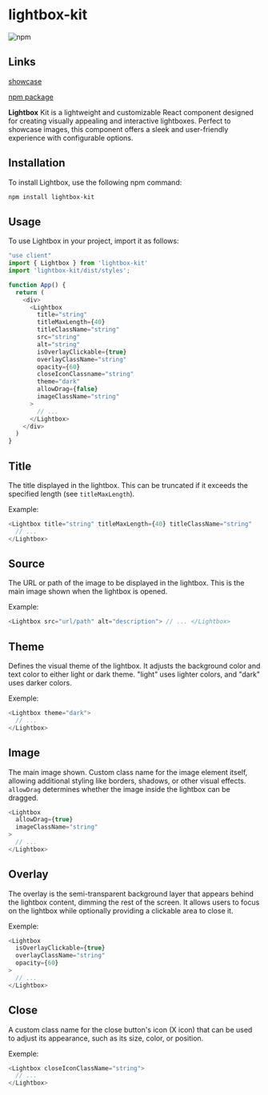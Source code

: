 # lightbox-kit

![npm](https://img.shields.io/npm/v/lightbox-kit)

## Links

[showcase](https://lightbox-kit.vercel.app/)

[npm package](https://www.npmjs.com/package/lightbox-kit)


**Lightbox** Kit is a lightweight and customizable React component designed for creating visually appealing and interactive lightboxes. Perfect to showcase images, this component offers a sleek and user-friendly experience with configurable options.

## Installation

To install Lightbox, use the following npm command:
```bash
npm install lightbox-kit
```

## Usage

To use Lightbox in your project, import it as follows:

```javascript
"use client"
import { Lightbox } from 'lightbox-kit'
import 'lightbox-kit/dist/styles';

function App() {
  return (
    <div>
      <Lightbox
        title="string"
        titleMaxLength={40}
        titleClassName="string"
        src="string"
        alt="string"
        isOverlayClickable={true}
        overlayClassName="string"
        opacity={60}
        closeIconClassname="string"
        theme="dark"
        allowDrag={false}
        imageClassName="string"
      >
        // ...
      </Lightbox>
    </div>
  )
}
```

## Title

The title displayed in the lightbox. This can be truncated if it exceeds the specified length (see `titleMaxLength`).

Example:
```javascript
<Lightbox title="string" titleMaxLength={40} titleClassName="string"
  // ...
</Lightbox>
```

## Source

The URL or path of the image to be displayed in the lightbox. This is the main image shown when the lightbox is opened.

Example:
```javascript
<Lightbox src="url/path" alt="description"> // ... </Lightbox>
```

## Theme

Defines the visual theme of the lightbox. It adjusts the background color and text color to either light or dark theme. "light" uses lighter colors, and "dark" uses darker colors.

Exemple:
```javascript
<Lightbox theme="dark">
  // ...
</Lightbox>
```

## Image

The main image shown. Custom class name for the image element itself, allowing additional styling like borders, shadows, or other visual effects. `allowDrag` determines whether the image inside the lightbox can be dragged.

```javascript
<Lightbox
  allowDrag={true} 
  imageClassName="string"
>
  // ...
</Lightbox>
```

## Overlay

The overlay is the semi-transparent background layer that appears behind the lightbox content, dimming the rest of the screen. It allows users to focus on the lightbox while optionally providing a clickable area to close it.

Exemple:
```javascript
<Lightbox
  isOverlayClickable={true}
  overlayClassName="string"
  opacity={60}
>
  // ...
</Lightbox>
```

## Close

A custom class name for the close button's icon (X icon) that can be used to adjust its appearance, such as its size, color, or position.

Exemple:
```javascript
<Lightbox closeIconClassName="string">
  // ...
</Lightbox>
```